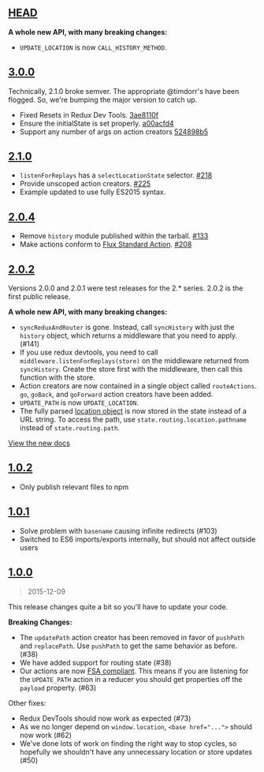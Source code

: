 ## [HEAD](https://github.com/rackt/react-router-redux/compare/3.0.0...master)

**A whole new API, with many breaking changes:**

* `UPDATE_LOCATION` is now `CALL_HISTORY_METHOD`.

## [3.0.0](https://github.com/rackt/react-router-redux/compare/2.1.0...3.0.0)

Technically, 2.1.0 broke semver. The appropriate @timdorr's have been flogged. So, we're bumping the major version to catch up.

- Fixed Resets in Redux Dev Tools. [3ae8110f](https://github.com/rackt/react-router-redux/commit/3ae8110f)
- Ensure the initialState is set properly. [a00acfd4](https://github.com/rackt/react-router-redux/commit/a00acfd4)
- Support any number of args on action creators [524898b5](https://github.com/rackt/react-router-redux/commit/524898b5)

## [2.1.0](https://github.com/rackt/react-router-redux/compare/2.0.4...2.1.0)

- `listenForReplays` has a `selectLocationState` selector. [#218](https://github.com/rackt/react-router-redux/pull/218)
- Provide unscoped action creators. [#225](https://github.com/rackt/react-router-redux/pull/225)
- Example updated to use fully ES2015 syntax.

## [2.0.4](https://github.com/rackt/react-router-redux/compare/2.0.2...2.0.4)

- Remove `history` module published within the tarball. [#133](https://github.com/rackt/react-router-redux/issues/133)
- Make actions conform to [Flux Standard Action](https://github.com/acdlite/flux-standard-action). [#208](https://github.com/rackt/react-router-redux/pull/208)

## [2.0.2](https://github.com/rackt/react-router-redux/compare/1.0.2...2.0.2)

Versions 2.0.0 and 2.0.1 were test releases for the 2.* series. 2.0.2 is the first public release.

**A whole new API, with many breaking changes:**

* `syncReduxAndRouter` is gone. Instead, call `syncHistory` with just the `history` object, which returns a middleware that you need to apply. (#141)
* If you use redux devtools, you need to call `middleware.listenForReplays(store)` on the middleware returned from `syncHistory`. Create the store first with the middleware, then call this function with the store.
* Action creators are now contained in a single object called `routeActions`. `go`, `goBack`, and `goForward` action creators have been added.
* `UPDATE_PATH` is now `UPDATE_LOCATION`.
* The fully parsed [location object](https://github.com/rackt/history/blob/master/docs/Location.md) is now stored in the state instead of a URL string. To access the path, use `state.routing.location.pathname` instead of `state.routing.path`.

[View the new docs](https://github.com/rackt/react-router-redux#api)

## [1.0.2](https://github.com/rackt/react-router-redux/compare/1.0.1...1.0.2)

* Only publish relevant files to npm

## [1.0.1](https://github.com/rackt/react-router-redux/compare/1.0.0...1.0.1)

* Solve problem with `basename` causing infinite redirects (#103)
* Switched to ES6 imports/exports internally, but should not affect outside users

## [1.0.0](https://github.com/rackt/react-router-redux/compare/0.0.10...1.0.0)
> 2015-12-09

This release changes quite a bit so you'll have to update your code.

**Breaking Changes:**

* The `updatePath` action creator has been removed in favor of `pushPath` and `replacePath`. Use `pushPath` to get the same behavior as before. (#38)
* We have added support for routing state (#38)
* Our actions are now [FSA compliant](https://github.com/acdlite/flux-standard-action). This means if you are listening for the `UPDATE_PATH` action in a reducer you should get properties off the `payload` property. (#63)

Other fixes:

* Redux DevTools should now work as expected (#73)
* As we no longer depend on `window.location`, `<base href="...">` should now work (#62)
* We've done lots of work on finding the right way to stop cycles, so hopefully we shouldn't have any unnecessary location or store updates (#50)
